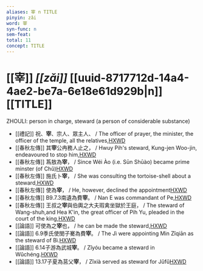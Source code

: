 ```yaml
---
aliases: 宰 n TITLE
pinyin: zǎi
word: 宰
syn-func: n
sem-feat: 
total: 11
concept: TITLE 
---
```

# [[宰]] *[[zǎi]]*  [[uuid-8717712d-14a4-4ae2-be7a-6e18e61d929b|n]] [[TITLE]]
ZHOULI: person in charge, steward (a person of considerable substance)
 - [[禮記]] 祝、**宰**、宗人、眾主人、 / The officer of prayer, the minister, the officer of the temple, all the relatives,[HXWD](https://hxwd.org/textview.html?location=KR1d0052_tls_007-1a.51)
 - [[春秋左傳]] 其**宰**公冉務人止之， / Hwuy Pih's steward, Kung-jen Woo-jin, endeavoured to stop him,[HXWD](https://hxwd.org/textview.html?location=KR1e0001_tls_006-382a.3)
 - [[春秋左傳]] 蒍敖為**宰**， / Since Wéi Ào (i.e. Sūn Shūào) became prime minster (of Chǔ)[HXWD](https://hxwd.org/textview.html?location=KR1e0001_tls_007-230a.50)
 - [[春秋左傳]] 施氏卜**宰**， / She was consulting the tortoise-shell about a steward,[HXWD](https://hxwd.org/textview.html?location=KR1e0001_tls_008-401a.5)
 - [[春秋左傳]] 使為**宰**， / He, however, declined the appointment[HXWD](https://hxwd.org/textview.html?location=KR1e0001_tls_008-401a.9)
 - [[春秋左傳]] B9.7.3南遺為費**宰**。 / Nan E was commandant of Pe,[HXWD](https://hxwd.org/textview.html?location=KR1e0001_tls_009-150a.2)
 - [[春秋左傳]] 王叔之**宰**與伯輿之大夫瑕禽坐獄於王庭， / The steward of Wang-shuh,and Hea K'in, the great officer of Pih Yu, pleaded in the court of the king,[HXWD](https://hxwd.org/textview.html?location=KR1e0001_tls_009-244a.12)
 - [[論語]] 可使為之**宰**也， / he can be made the steward,[HXWD](https://hxwd.org/textview.html?location=KR1h0004_tls_005-9a.7)
 - [[論語]] 6.9季氏使閔子騫為費**宰**。 / The Jì were appointing Min Zǐqiān as the steward of Bì.[HXWD](https://hxwd.org/textview.html?location=KR1h0004_tls_006-15a.2)
 - [[論語]] 6.14子游為武城**宰**。 / Zǐyóu became a steward in Wǔchéng.[HXWD](https://hxwd.org/textview.html?location=KR1h0004_tls_006-20a.2)
 - [[論語]] 13.17子夏為莒父**宰**， / Zǐxià served as steward for Jǔfǔ[HXWD](https://hxwd.org/textview.html?location=KR1h0004_tls_013-27a.2)